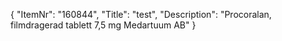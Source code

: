 {
  "ItemNr": "160844",
  "Title": "test",
  "Description": "Procoralan, filmdragerad tablett 7,5 mg Medartuum AB"
}